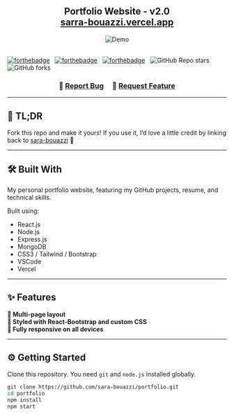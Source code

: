 <h2 align="center">
  Portfolio Website - v2.0<br/>
  <a href="https://sarra-bouazzi.vercel.app/" target="_blank">sarra-bouazzi.vercel.app</a>
</h2>

<div align="center">
  <img alt="Demo" src="./Images/sarra-preview.png" />
</div>

<br/>

<p align="center">

[![forthebadge](https://forthebadge.com/images/badges/built-with-love.svg)](https://forthebadge.com) &nbsp;
[![forthebadge](https://forthebadge.com/images/badges/made-with-javascript.svg)](https://forthebadge.com) &nbsp;
[![forthebadge](https://forthebadge.com/images/badges/open-source.svg)](https://forthebadge.com) &nbsp;
![GitHub Repo stars](https://img.shields.io/github/stars/sara-bouazzi/portfolio?color=blueviolet&logo=github&style=for-the-badge) &nbsp;
![GitHub forks](https://img.shields.io/github/forks/sara-bouazzi/portfolio?color=blueviolet&logo=github&style=for-the-badge)

</p>

<h3 align="center">
    🔹
    <a href="https://github.com/sara-bouazzi/portfolio/issues">Report Bug</a> &nbsp; &nbsp;
    🔹
    <a href="https://github.com/sara-bouazzi/portfolio/issues">Request Feature</a>
</h3>

---

## 🚀 TL;DR

Fork this repo and make it yours! If you use it, I’d love a little credit by linking back to [sara-bouazzi](https://github.com/sara-bouazzi/portfolio) 💜

---

## 🛠 Built With

My personal portfolio website, featuring my GitHub projects, resume, and technical skills.

Built using:

- React.js  
- Node.js  
- Express.js  
- MongoDB  
- CSS3 / Tailwind / Bootstrap  
- VSCode  
- Vercel  

---

## ✨ Features

**📖 Multi-page layout**  
**🎨 Styled with React-Bootstrap and custom CSS**  
**📱 Fully responsive on all devices**  

---

## ⚙️ Getting Started

Clone this repository. You need `git` and `node.js` installed globally.

```bash
git clone https://github.com/sara-bouazzi/portfolio.git
cd portfolio
npm install
npm start
